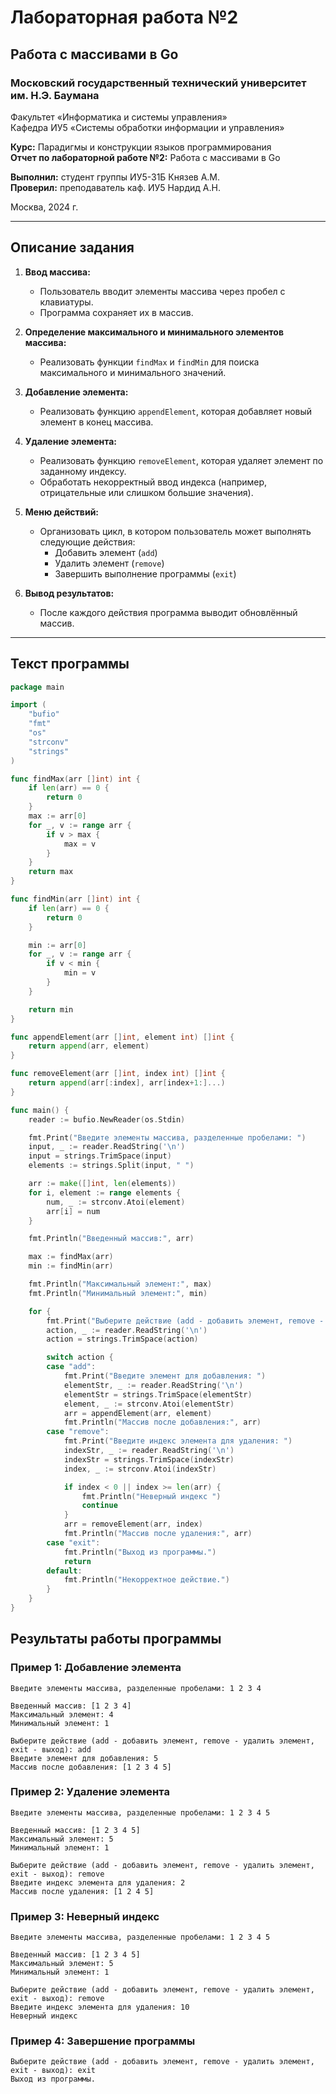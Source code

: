# Лабораторная работа №2

## Работа с массивами в Go

### Московский государственный технический университет им. Н.Э. Баумана  
Факультет «Информатика и системы управления»  
Кафедра ИУ5 «Системы обработки информации и управления»

**Курс:** Парадигмы и конструкции языков программирования  
**Отчет по лабораторной работе №2:** Работа с массивами в Go

**Выполнил:** студент группы ИУ5-31Б Князев А.М.  
**Проверил:** преподаватель каф. ИУ5 Нардид А.Н.  

Москва, 2024 г.

---

## Описание задания

1. **Ввод массива:**
   - Пользователь вводит элементы массива через пробел с клавиатуры.
   - Программа сохраняет их в массив.

2. **Определение максимального и минимального элементов массива:**
   - Реализовать функции `findMax` и `findMin` для поиска максимального и минимального значений.

3. **Добавление элемента:**
   - Реализовать функцию `appendElement`, которая добавляет новый элемент в конец массива.

4. **Удаление элемента:**
   - Реализовать функцию `removeElement`, которая удаляет элемент по заданному индексу.
   - Обработать некорректный ввод индекса (например, отрицательные или слишком большие значения).

5. **Меню действий:**
   - Организовать цикл, в котором пользователь может выполнять следующие действия:
     - Добавить элемент (`add`)
     - Удалить элемент (`remove`)
     - Завершить выполнение программы (`exit`)

6. **Вывод результатов:**
   - После каждого действия программа выводит обновлённый массив.

---

## Текст программы

```go
package main

import (
	"bufio"
	"fmt"
	"os"
	"strconv"
	"strings"
)

func findMax(arr []int) int {
	if len(arr) == 0 {
		return 0
	}
	max := arr[0]
	for _, v := range arr {
		if v > max {
			max = v
		}
	}
	return max
}

func findMin(arr []int) int {
	if len(arr) == 0 {
		return 0
	}

	min := arr[0]
	for _, v := range arr {
		if v < min {
			min = v
		}
	}

	return min
}

func appendElement(arr []int, element int) []int {
	return append(arr, element)
}

func removeElement(arr []int, index int) []int {
	return append(arr[:index], arr[index+1:]...)
}

func main() {
	reader := bufio.NewReader(os.Stdin)

	fmt.Print("Введите элементы массива, разделенные пробелами: ")
	input, _ := reader.ReadString('\n')
	input = strings.TrimSpace(input)
	elements := strings.Split(input, " ")

	arr := make([]int, len(elements))
	for i, element := range elements {
		num, _ := strconv.Atoi(element)
		arr[i] = num
	}

	fmt.Println("Введенный массив:", arr)

	max := findMax(arr)
	min := findMin(arr)

	fmt.Println("Максимальный элемент:", max)
	fmt.Println("Минимальный элемент:", min)

	for {
		fmt.Print("Выберите действие (add - добавить элемент, remove - удалить элемент, exit - выход): ")
		action, _ := reader.ReadString('\n')
		action = strings.TrimSpace(action)

		switch action {
		case "add":
			fmt.Print("Введите элемент для добавления: ")
			elementStr, _ := reader.ReadString('\n')
			elementStr = strings.TrimSpace(elementStr)
			element, _ := strconv.Atoi(elementStr)
			arr = appendElement(arr, element)
			fmt.Println("Массив после добавления:", arr)
		case "remove":
			fmt.Print("Введите индекс элемента для удаления: ")
			indexStr, _ := reader.ReadString('\n')
			indexStr = strings.TrimSpace(indexStr)
			index, _ := strconv.Atoi(indexStr)

			if index < 0 || index >= len(arr) {
				fmt.Println("Неверный индекс ")
				continue
			}
			arr = removeElement(arr, index)
			fmt.Println("Массив после удаления:", arr)
		case "exit":
			fmt.Println("Выход из программы.")
			return
		default:
			fmt.Println("Некорректное действие.")
		}
	}
}
```

## Результаты работы программы
### Пример 1: Добавление элемента

```
Введите элементы массива, разделенные пробелами: 1 2 3 4

Введенный массив: [1 2 3 4]
Максимальный элемент: 4
Минимальный элемент: 1

Выберите действие (add - добавить элемент, remove - удалить элемент, exit - выход): add
Введите элемент для добавления: 5
Массив после добавления: [1 2 3 4 5]
```

### Пример 2: Удаление элемента

```
Введите элементы массива, разделенные пробелами: 1 2 3 4 5

Введенный массив: [1 2 3 4 5]
Максимальный элемент: 5
Минимальный элемент: 1

Выберите действие (add - добавить элемент, remove - удалить элемент, exit - выход): remove
Введите индекс элемента для удаления: 2
Массив после удаления: [1 2 4 5]
```

### Пример 3: Неверный индекс

```
Введите элементы массива, разделенные пробелами: 1 2 3 4 5

Введенный массив: [1 2 3 4 5]
Максимальный элемент: 5
Минимальный элемент: 1

Выберите действие (add - добавить элемент, remove - удалить элемент, exit - выход): remove
Введите индекс элемента для удаления: 10
Неверный индекс
```

### Пример 4: Завершение программы

```
Выберите действие (add - добавить элемент, remove - удалить элемент, exit - выход): exit
Выход из программы.
```